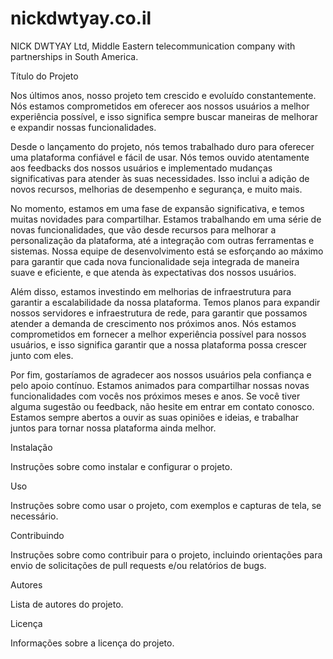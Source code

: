 # nickdwtyay.co.il
NICK DWTYAY Ltd, Middle Eastern telecommunication company with partnerships in South America.

Título do Projeto

Nos últimos anos, nosso projeto tem crescido e evoluído constantemente. Nós estamos comprometidos em oferecer aos nossos usuários a melhor experiência possível, e isso significa sempre buscar maneiras de melhorar e expandir nossas funcionalidades.

Desde o lançamento do projeto, nós temos trabalhado duro para oferecer uma plataforma confiável e fácil de usar. Nós temos ouvido atentamente aos feedbacks dos nossos usuários e implementado mudanças significativas para atender às suas necessidades. Isso inclui a adição de novos recursos, melhorias de desempenho e segurança, e muito mais.

No momento, estamos em uma fase de expansão significativa, e temos muitas novidades para compartilhar. Estamos trabalhando em uma série de novas funcionalidades, que vão desde recursos para melhorar a personalização da plataforma, até a integração com outras ferramentas e sistemas. Nossa equipe de desenvolvimento está se esforçando ao máximo para garantir que cada nova funcionalidade seja integrada de maneira suave e eficiente, e que atenda às expectativas dos nossos usuários.

Além disso, estamos investindo em melhorias de infraestrutura para garantir a escalabilidade da nossa plataforma. Temos planos para expandir nossos servidores e infraestrutura de rede, para garantir que possamos atender a demanda de crescimento nos próximos anos. Nós estamos comprometidos em fornecer a melhor experiência possível para nossos usuários, e isso significa garantir que a nossa plataforma possa crescer junto com eles.

Por fim, gostaríamos de agradecer aos nossos usuários pela confiança e pelo apoio contínuo. Estamos animados para compartilhar nossas novas funcionalidades com vocês nos próximos meses e anos. Se você tiver alguma sugestão ou feedback, não hesite em entrar em contato conosco. Estamos sempre abertos a ouvir as suas opiniões e ideias, e trabalhar juntos para tornar nossa plataforma ainda melhor.

Instalação

Instruções sobre como instalar e configurar o projeto.

Uso

Instruções sobre como usar o projeto, com exemplos e capturas de tela, se necessário.

Contribuindo

Instruções sobre como contribuir para o projeto, incluindo orientações para envio de solicitações de pull requests e/ou relatórios de bugs.

Autores

Lista de autores do projeto.

Licença

Informações sobre a licença do projeto.
